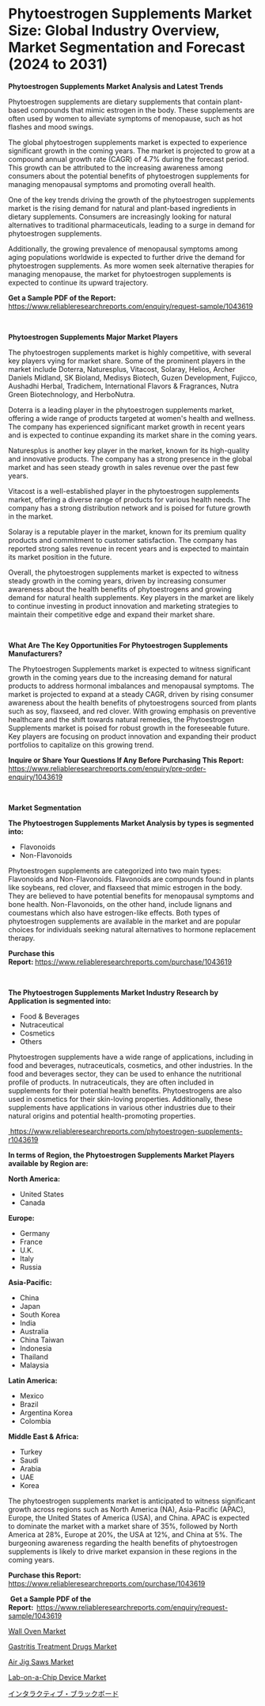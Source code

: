 <p><h1>Phytoestrogen Supplements Market Size: Global Industry Overview, Market Segmentation and Forecast (2024 to 2031)</h1></p><p><strong>Phytoestrogen Supplements Market Analysis and Latest Trends</strong></p>
<p><p>Phytoestrogen supplements are dietary supplements that contain plant-based compounds that mimic estrogen in the body. These supplements are often used by women to alleviate symptoms of menopause, such as hot flashes and mood swings.</p><p>The global phytoestrogen supplements market is expected to experience significant growth in the coming years. The market is projected to grow at a compound annual growth rate (CAGR) of 4.7% during the forecast period. This growth can be attributed to the increasing awareness among consumers about the potential benefits of phytoestrogen supplements for managing menopausal symptoms and promoting overall health.</p><p>One of the key trends driving the growth of the phytoestrogen supplements market is the rising demand for natural and plant-based ingredients in dietary supplements. Consumers are increasingly looking for natural alternatives to traditional pharmaceuticals, leading to a surge in demand for phytoestrogen supplements.</p><p>Additionally, the growing prevalence of menopausal symptoms among aging populations worldwide is expected to further drive the demand for phytoestrogen supplements. As more women seek alternative therapies for managing menopause, the market for phytoestrogen supplements is expected to continue its upward trajectory.</p></p>
<p><strong>Get a Sample PDF of the Report:&nbsp;</strong> <a href="https://www.reliableresearchreports.com/enquiry/request-sample/1043619">https://www.reliableresearchreports.com/enquiry/request-sample/1043619</a></p>
<p>&nbsp;</p>
<p><strong>Phytoestrogen Supplements Major Market Players</strong></p>
<p><p>The phytoestrogen supplements market is highly competitive, with several key players vying for market share. Some of the prominent players in the market include Doterra, Naturesplus, Vitacost, Solaray, Helios, Archer Daniels Midland, SK Bioland, Medisys Biotech, Guzen Development, Fujicco, Aushadhi Herbal, Tradichem, International Flavors & Fragrances, Nutra Green Biotechnology, and HerboNutra.</p><p>Doterra is a leading player in the phytoestrogen supplements market, offering a wide range of products targeted at women's health and wellness. The company has experienced significant market growth in recent years and is expected to continue expanding its market share in the coming years.</p><p>Naturesplus is another key player in the market, known for its high-quality and innovative products. The company has a strong presence in the global market and has seen steady growth in sales revenue over the past few years.</p><p>Vitacost is a well-established player in the phytoestrogen supplements market, offering a diverse range of products for various health needs. The company has a strong distribution network and is poised for future growth in the market.</p><p>Solaray is a reputable player in the market, known for its premium quality products and commitment to customer satisfaction. The company has reported strong sales revenue in recent years and is expected to maintain its market position in the future.</p><p>Overall, the phytoestrogen supplements market is expected to witness steady growth in the coming years, driven by increasing consumer awareness about the health benefits of phytoestrogens and growing demand for natural health supplements. Key players in the market are likely to continue investing in product innovation and marketing strategies to maintain their competitive edge and expand their market share.</p></p>
<p>&nbsp;</p>
<p><strong>What Are The Key Opportunities For Phytoestrogen Supplements Manufacturers?</strong></p>
<p><p>The Phytoestrogen Supplements market is expected to witness significant growth in the coming years due to the increasing demand for natural products to address hormonal imbalances and menopausal symptoms. The market is projected to expand at a steady CAGR, driven by rising consumer awareness about the health benefits of phytoestrogens sourced from plants such as soy, flaxseed, and red clover. With growing emphasis on preventive healthcare and the shift towards natural remedies, the Phytoestrogen Supplements market is poised for robust growth in the foreseeable future. Key players are focusing on product innovation and expanding their product portfolios to capitalize on this growing trend.</p></p>
<p><strong>Inquire or Share Your Questions If Any Before Purchasing This Report:</strong> <a href="https://www.reliableresearchreports.com/enquiry/pre-order-enquiry/1043619">https://www.reliableresearchreports.com/enquiry/pre-order-enquiry/1043619</a></p>
<p>&nbsp;</p>
<p><strong>Market Segmentation</strong></p>
<p><strong>The Phytoestrogen Supplements Market Analysis by types is segmented into:</strong></p>
<p><ul><li>Flavonoids</li><li>Non-Flavonoids</li></ul></p>
<p><p>Phytoestrogen supplements are categorized into two main types: Flavonoids and Non-Flavonoids. Flavonoids are compounds found in plants like soybeans, red clover, and flaxseed that mimic estrogen in the body. They are believed to have potential benefits for menopausal symptoms and bone health. Non-Flavonoids, on the other hand, include lignans and coumestans which also have estrogen-like effects. Both types of phytoestrogen supplements are available in the market and are popular choices for individuals seeking natural alternatives to hormone replacement therapy.</p></p>
<p><strong>Purchase this Report:&nbsp;</strong><a href="https://www.reliableresearchreports.com/purchase/1043619">https://www.reliableresearchreports.com/purchase/1043619</a></p>
<p>&nbsp;</p>
<p><strong>The Phytoestrogen Supplements Market Industry Research by Application is segmented into:</strong></p>
<p><ul><li>Food & Beverages</li><li>Nutraceutical</li><li>Cosmetics</li><li>Others</li></ul></p>
<p><p>Phytoestrogen supplements have a wide range of applications, including in food and beverages, nutraceuticals, cosmetics, and other industries. In the food and beverages sector, they can be used to enhance the nutritional profile of products. In nutraceuticals, they are often included in supplements for their potential health benefits. Phytoestrogens are also used in cosmetics for their skin-loving properties. Additionally, these supplements have applications in various other industries due to their natural origins and potential health-promoting properties.</p></p>
<p><a href="https://www.reliableresearchreports.com/phytoestrogen-supplements-r1043619">&nbsp;https://www.reliableresearchreports.com/phytoestrogen-supplements-r1043619</a></p>
<p><strong>In terms of Region, the Phytoestrogen Supplements Market Players available by Region are:</strong></p>
<p>
    <p> <strong> North America: </strong>
        <ul>
            <li>United States</li>
            <li>Canada</li>
        </ul>
        </p> 
    <p> <strong> Europe: </strong>
        <ul>
            <li>Germany</li>
            <li>France</li>
            <li>U.K.</li>
            <li>Italy</li>
            <li>Russia</li>
        </ul>
        </p> 
    <p> <strong> Asia-Pacific: </strong>
        <ul>
            <li>China</li>
            <li>Japan</li>
            <li>South Korea</li>
            <li>India</li>
            <li>Australia</li>
            <li>China Taiwan</li>
            <li>Indonesia</li>
            <li>Thailand</li>
            <li>Malaysia</li>
        </ul>
        </p> 
    <p> <strong> Latin America: </strong>
        <ul>
            <li>Mexico</li>
            <li>Brazil</li>
            <li>Argentina Korea</li>
            <li>Colombia</li>
        </ul>
        </p> 
    <p> <strong> Middle East & Africa: </strong>
        <ul>
            <li>Turkey</li>
            <li>Saudi</li>
            <li>Arabia</li>
            <li>UAE</li>
            <li>Korea</li>
        </ul>
    </p>
    </p>
<p><p>The phytoestrogen supplements market is anticipated to witness significant growth across regions such as North America (NA), Asia-Pacific (APAC), Europe, the United States of America (USA), and China. APAC is expected to dominate the market with a market share of 35%, followed by North America at 28%, Europe at 20%, the USA at 12%, and China at 5%. The burgeoning awareness regarding the health benefits of phytoestrogen supplements is likely to drive market expansion in these regions in the coming years.</p></p>
<p><strong>Purchase this Report: </strong><a href="https://www.reliableresearchreports.com/purchase/1043619">https://www.reliableresearchreports.com/purchase/1043619</a></p>
<p>&nbsp;<strong>Get a Sample PDF of the Report:&nbsp;&nbsp;</strong><a href="https://www.reliableresearchreports.com/enquiry/request-sample/1043619">https://www.reliableresearchreports.com/enquiry/request-sample/1043619</a></p>
<p><strong></strong></p>
<p><p><a href="https://www.linkedin.com/pulse/wall-oven-market-provides-detailed-segmentation-based-fqjhc">Wall Oven Market</a></p><p><a href="https://github.com/brenzgnarento/Market-Research-Report-List-2/blob/main/gastritis-treatment-drugs-market.md">Gastritis Treatment Drugs Market</a></p><p><a href="https://www.linkedin.com/pulse/air-jig-saws-market-challenges-opportunities-growth-drivers-major-mweaf">Air Jig Saws Market</a></p><p><a href="https://github.com/MyrtisWest1/Market-Research-Report-List-1/blob/main/lab-on-a-chip-device-market.md">Lab-on-a-Chip Device Market</a></p><p><a href="https://github.com/deonnorth8/Market-Research-Report-List-1/blob/main/612457958369.md">インタラクティブ・ブラックボード</a></p></p>